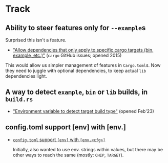 # Track

## Ability to steer features only for `--example`s

Surprised this isn't a feature.

- ["Allow dependencies that only apply to specific cargo targets (bin, example, etc.)"](https://github.com/rust-lang/cargo/issues/1982) (`cargo` GitHub issues; opened 2015)

This would allow us simpler management of features in `Cargo.toml`s. Now they need to juggle with optional dependencies, to keep actual `lib` dependencies light.

## A way to detect `example`, `bin` or `lib` builds, in `build.rs`

- ["Environment variable to detect target build type"](https://github.com/rust-lang/cargo/issues/11714) (opened Feb'23)

## config.toml support [env] with [env.<cfg>]

- [`config.toml` support `[env]` with `[env.<cfg>]`](https://github.com/rust-lang/cargo/issues/10273)

   Initially, also wanted to use env. strings within values, but there may be other ways to reach the same (mostly: `CHIP`, `TARGET`).
